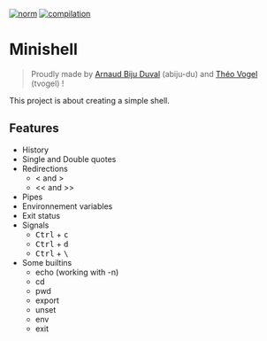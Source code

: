 [![norm](https://github.com/theovgl/minishell/actions/workflows/norm.yml/badge.svg)](https://github.com/theovgl/minishell/actions/workflows/norm.yml) [![compilation](https://github.com/theovgl/minishell/actions/workflows/compilation.yml/badge.svg)](https://github.com/theovgl/minishell/actions/workflows/compilation.yml)

# Minishell

> Proudly made by [Arnaud Biju Duval](https://github.com/ArnaudBD) (abiju-du) and [Théo Vogel](https://github.com/theovgl) (tvogel) ! 

This project is about creating a simple shell.

## Features

- History
- Single and Double quotes
- Redirections
  - < and >
  - << and >>
- Pipes
- Environnement variables
- Exit status
- Signals
  - <kbd>Ctrl</kbd> + <kbd>c</kbd>
  - <kbd>Ctrl</kbd> + <kbd>d</kbd>
  - <kbd>Ctrl</kbd> + <kbd>\\</kbd>
- Some builtins
  - echo (working with -n)
  - cd
  - pwd
  - export
  - unset
  - env
  - exit
